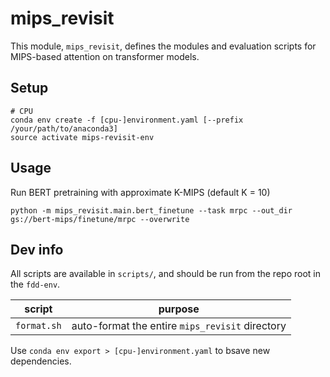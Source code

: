 # mips_revisit

This module, `mips_revisit`, defines the modules and evaluation scripts for MIPS-based
attention on transformer models.

## Setup

```
# CPU
conda env create -f [cpu-]environment.yaml [--prefix /your/path/to/anaconda3]
source activate mips-revisit-env
```

## Usage

Run BERT pretraining with approximate K-MIPS (default K = 10)
```
python -m mips_revisit.main.bert_finetune --task mrpc --out_dir gs://bert-mips/finetune/mrpc --overwrite

```

## Dev info

All scripts are available in `scripts/`, and should be run from the repo root in the `fdd-env`.

| script | purpose |
| ------ | ------- |
| `format.sh` | auto-format the entire `mips_revisit` directory |

Use `conda env export > [cpu-]environment.yaml` to bsave new dependencies.
